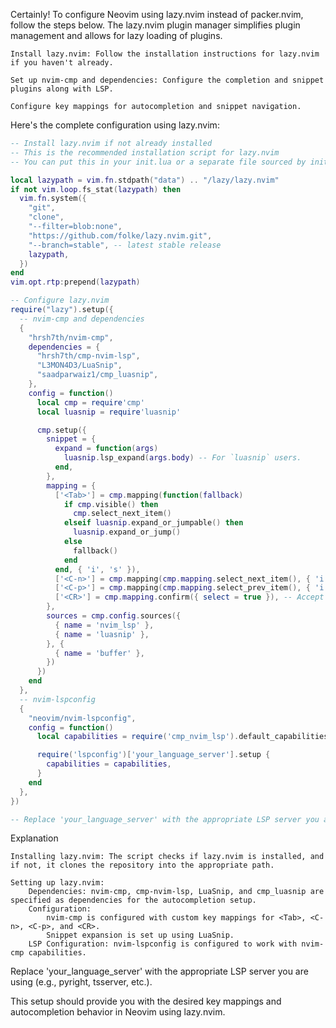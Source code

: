 Certainly! To configure Neovim using lazy.nvim instead of packer.nvim, follow the steps below. The lazy.nvim plugin manager simplifies plugin management and allows for lazy loading of plugins.

    Install lazy.nvim: Follow the installation instructions for lazy.nvim if you haven't already.

    Set up nvim-cmp and dependencies: Configure the completion and snippet plugins along with LSP.

    Configure key mappings for autocompletion and snippet navigation.

Here's the complete configuration using lazy.nvim:

```lua
-- Install lazy.nvim if not already installed
-- This is the recommended installation script for lazy.nvim
-- You can put this in your init.lua or a separate file sourced by init.lua

local lazypath = vim.fn.stdpath("data") .. "/lazy/lazy.nvim"
if not vim.loop.fs_stat(lazypath) then
  vim.fn.system({
    "git",
    "clone",
    "--filter=blob:none",
    "https://github.com/folke/lazy.nvim.git",
    "--branch=stable", -- latest stable release
    lazypath,
  })
end
vim.opt.rtp:prepend(lazypath)

-- Configure lazy.nvim
require("lazy").setup({
  -- nvim-cmp and dependencies
  {
    "hrsh7th/nvim-cmp",
    dependencies = {
      "hrsh7th/cmp-nvim-lsp",
      "L3MON4D3/LuaSnip",
      "saadparwaiz1/cmp_luasnip",
    },
    config = function()
      local cmp = require'cmp'
      local luasnip = require'luasnip'

      cmp.setup({
        snippet = {
          expand = function(args)
            luasnip.lsp_expand(args.body) -- For `luasnip` users.
          end,
        },
        mapping = {
          ['<Tab>'] = cmp.mapping(function(fallback)
            if cmp.visible() then
              cmp.select_next_item()
            elseif luasnip.expand_or_jumpable() then
              luasnip.expand_or_jump()
            else
              fallback()
            end
          end, { 'i', 's' }),
          ['<C-n>'] = cmp.mapping(cmp.mapping.select_next_item(), { 'i', 'c' }),
          ['<C-p>'] = cmp.mapping(cmp.mapping.select_prev_item(), { 'i', 'c' }),
          ['<CR>'] = cmp.mapping.confirm({ select = true }), -- Accept currently selected item. Set `select` to `false` to only confirm explicitly selected items.
        },
        sources = cmp.config.sources({
          { name = 'nvim_lsp' },
          { name = 'luasnip' },
        }, {
          { name = 'buffer' },
        })
      })
    end
  },
  -- nvim-lspconfig
  {
    "neovim/nvim-lspconfig",
    config = function()
      local capabilities = require('cmp_nvim_lsp').default_capabilities()

      require('lspconfig')['your_language_server'].setup {
        capabilities = capabilities,
      }
    end
  },
})

-- Replace 'your_language_server' with the appropriate LSP server you are using (e.g., pyright, tsserver, etc.)
```


Explanation

    Installing lazy.nvim: The script checks if lazy.nvim is installed, and if not, it clones the repository into the appropriate path.

    Setting up lazy.nvim:
        Dependencies: nvim-cmp, cmp-nvim-lsp, LuaSnip, and cmp_luasnip are specified as dependencies for the autocompletion setup.
        Configuration:
            nvim-cmp is configured with custom key mappings for <Tab>, <C-n>, <C-p>, and <CR>.
            Snippet expansion is set up using LuaSnip.
        LSP Configuration: nvim-lspconfig is configured to work with nvim-cmp capabilities.

Replace 'your_language_server' with the appropriate LSP server you are using (e.g., pyright, tsserver, etc.).

This setup should provide you with the desired key mappings and autocompletion behavior in Neovim using lazy.nvim.
